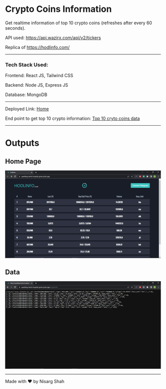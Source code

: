 
# Crypto Coins Information

Get realtime information of top 10 crypto coins (refreshes after every 60 seconds).

API used: https://api.wazirx.com/api/v2/tickers

Replica of https://hodlinfo.com/

<hr>

### Tech Stack Used:
Frontend: React JS, Tailwind CSS

Backend: Node JS, Express JS

Database: MongoDB

<hr>

Deployed Link: [Home](https://sparkling-lamb-hospital-gown.cyclic.app/)

End point to get top 10 crypto information: [Top 10 cryto coins data](https://sparkling-lamb-hospital-gown.cyclic.app/cryptoinfo)

<hr>

# Outputs

## Home Page
![output 1](output1.png)

## Data
![output 2](output2.png)

<hr>

Made with ❤️ by Nisarg Shah